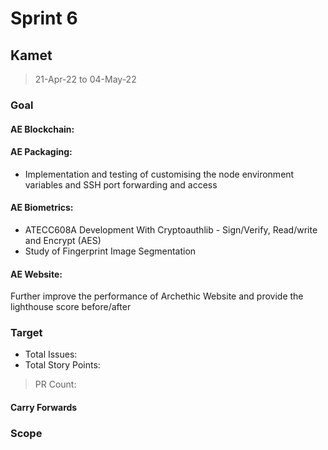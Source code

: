 # Sprint 6

## Kamet

> 21-Apr-22 to 04-May-22

### Goal

#### AE Blockchain:

#### AE Packaging: 
- Implementation and testing of customising the node environment variables and SSH port forwarding and access

#### AE Biometrics: 
- ATECC608A Development With Cryptoauthlib - Sign/Verify, Read/write and Encrypt (AES)
- Study of Fingerprint Image Segmentation

#### AE Website: 
Further improve the performance of Archethic Website and provide the lighthouse score before/after

### Target
- Total Issues: 
- Total Story Points: 

> PR Count: 

#### Carry Forwards

### Scope

